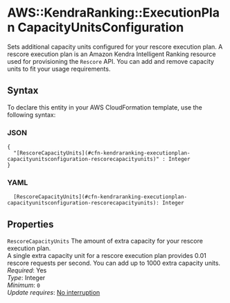 # AWS::KendraRanking::ExecutionPlan CapacityUnitsConfiguration<a name="aws-properties-kendraranking-executionplan-capacityunitsconfiguration"></a>

Sets additional capacity units configured for your rescore execution plan\. A rescore execution plan is an Amazon Kendra Intelligent Ranking resource used for provisioning the `Rescore` API\. You can add and remove capacity units to fit your usage requirements\.

## Syntax<a name="aws-properties-kendraranking-executionplan-capacityunitsconfiguration-syntax"></a>

To declare this entity in your AWS CloudFormation template, use the following syntax:

### JSON<a name="aws-properties-kendraranking-executionplan-capacityunitsconfiguration-syntax.json"></a>

```
{
  "[RescoreCapacityUnits](#cfn-kendraranking-executionplan-capacityunitsconfiguration-rescorecapacityunits)" : Integer
}
```

### YAML<a name="aws-properties-kendraranking-executionplan-capacityunitsconfiguration-syntax.yaml"></a>

```
  [RescoreCapacityUnits](#cfn-kendraranking-executionplan-capacityunitsconfiguration-rescorecapacityunits): Integer
```

## Properties<a name="aws-properties-kendraranking-executionplan-capacityunitsconfiguration-properties"></a>

`RescoreCapacityUnits` <a name="cfn-kendraranking-executionplan-capacityunitsconfiguration-rescorecapacityunits"></a>
The amount of extra capacity for your rescore execution plan\.  
A single extra capacity unit for a rescore execution plan provides 0\.01 rescore requests per second\. You can add up to 1000 extra capacity units\.  
_Required_: Yes  
_Type_: Integer  
_Minimum_: `0`  
_Update requires_: [No interruption](https://docs.aws.amazon.com/AWSCloudFormation/latest/UserGuide/using-cfn-updating-stacks-update-behaviors.html#update-no-interrupt)
